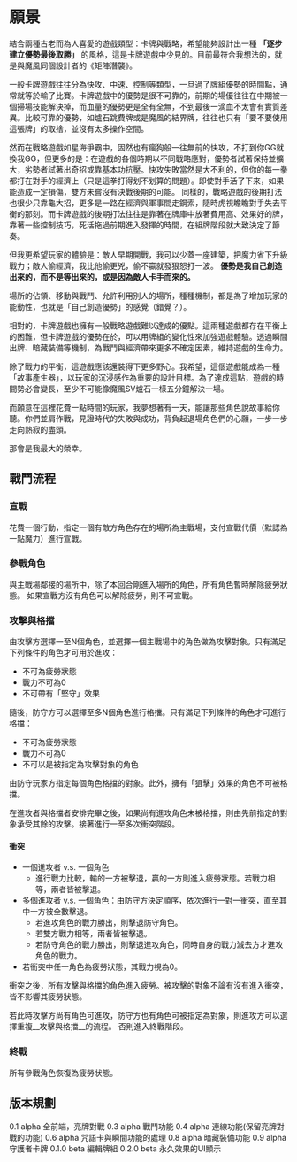# 願景
結合兩種古老而為人喜愛的遊戲類型：卡牌與戰略，希望能夠設計出一種 __「逐步建立優勢最後取勝」__ 的風格，這是卡牌遊戲中少見的。目前最符合我想法的，就是與魔風同個設計者的《矩陣潛襲》。

一般卡牌遊戲往往分為快攻、中速、控制等類型，一旦過了牌組優勢的時間點，通常就等於輸了比賽。卡牌遊戲中的優勢是很不可靠的，前期的場優往往在中期被一個掃場技能解決掉，而血量的優勢更是全有全無，不到最後一滴血不太會有實質差異。比較可靠的優勢，如爐石跳費牌或是魔風的結界牌，往往也只有「要不要使用這張牌」的取捨，並沒有太多操作空間。

然而在戰略遊戲如星海爭霸中，固然也有瘋狗般一往無前的快攻，不打到你GG就換我GG，但更多的是：在遊戲的各個時期以不同戰略應對，優勢者試著保持並擴大，劣勢者試著出奇招或靠基本功抗壓。快攻失敗當然是大不利的，但你的每一拳都打在對手的經濟上（只是這拳打得划不划算的問題）。即使對手活了下來，如果能造成一定損傷，雙方未嘗沒有決戰後期的可能。
同樣的，戰略遊戲的後期打法也很少只靠龜大招，更多是一路在經濟與軍事間走鋼索，隨時虎視瞻瞻對手失去平衡的那刻。而卡牌遊戲的後期打法往往是靠著在牌庫中放著費用高、效果好的牌，靠著一些控制技巧，死活拖過前期進入發揮的時間，在組牌階段就大致決定了節奏。

但我更希望玩家的體驗是：敵人早期開戰，我可以少蓋一座建築，把魔力省下升級戰力；敵人偷經濟，我比他偷更兇，偷不贏就發狠怒打一波。
__優勢是我自己創造出來的，而不是等出來的，或是因為敵人卡手而來的。__

場所的佔領、移動與戰鬥、允許利用別人的場所，種種機制，都是為了增加玩家的能動性，也就是「自己創造優勢」的感覺（錯覺？）。

相對的，卡牌遊戲也擁有一般戰略遊戲難以達成的優點。這兩種遊戲都存在平衡上的困難，但卡牌遊戲的優勢在於，可以用牌組的變化性來加強遊戲體驗。透過瞬間出牌、暗藏裝備等機制，為戰鬥與經濟帶來更多不確定因素，維持遊戲的生命力。

除了戰力的平衡，這遊戲應該還裝得下更多野心。我希望，這個遊戲能成為一種「故事產生器」，以玩家的沉浸感作為重要的設計目標。為了達成這點，遊戲的時間勢必會變長，至少不可能像魔風SV爐石一樣五分鐘解決一場。

而願意在這裡花費一點時間的玩家，我夢想著有一天，能讓那些角色說故事給你聽。你們並肩作戰，見證時代的失敗與成功，背負起退場角色們的心願，一步一步走向熱寂的盡頭。

那會是我最大的榮幸。

## 戰鬥流程 ##

### 宣戰 ###
花費一個行動，指定一個有敵方角色存在的場所為主戰場，支付宣戰代價（默認為一點魔力）進行宣戰。

### 參戰角色 ###
與主戰場鄰接的場所中，除了本回合剛進入場所的角色，所有角色暫時解除疲勞狀態。
如果宣戰方沒有角色可以解除疲勞，則不可宣戰。  

### 攻擊與格擋 ###
由攻擊方選擇一至N個角色，並選擇一個主戰場中的角色做為攻擊對象。只有滿足下列條件的角色才可用於進攻：

* 不可為疲勞狀態
* 戰力不可為0
* 不可帶有「堅守」效果

隨後，防守方可以選擇至多N個角色進行格擋。只有滿足下列條件的角色才可進行格擋：

* 不可為疲勞狀態
* 戰力不可為0
* 不可以是被指定為攻擊對象的角色

由防守玩家方指定每個角色格擋的對象。此外，擁有「狙擊」效果的角色不可被格擋。

在進攻者與格擋者安排完畢之後，如果尚有進攻角色未被格擋，則由先前指定的對象承受其餘的攻擊。接著進行一至多次衝突階段。

#### 衝突 ####
* 一個進攻者 v.s. 一個角色
    - 進行戰力比較，輸的一方被擊退，贏的一方則進入疲勞狀態。若戰力相等，兩者皆被擊退。
* 多個進攻者 v.s. 一個角色：由防守方決定順序，依次進行一對一衝突，直至其中一方被全數擊退。
    - 若進攻角色的戰力勝出，則擊退防守角色。
    - 若雙方戰力相等，兩者皆被擊退。
    - 若防守角色的戰力勝出，則擊退進攻角色，同時自身的戰力減去方才進攻角色的戰力。
* 若衝突中任一角色為疲勞狀態，其戰力視為0。

衝突之後，所有攻擊與格擋的角色進入疲勞。被攻擊的對象不論有沒有進入衝突，皆不影響其疲勞狀態。

若此時攻擊方尚有角色可進攻，防守方也有角色可被指定為對象，則進攻方可以選擇重複__攻擊與格擋__的流程。
否則進入終戰階段。

### 終戰 ###
所有參戰角色恢復為疲勞狀態。

## 版本規劃
0.1 alpha 全前端，亮牌對戰
0.3 alpha 戰鬥功能
0.4 alpha 連線功能(保留亮牌對戰的功能)
0.6 alpha 咒語卡與瞬間功能的處理
0.8 alpha 暗藏裝備功能
0.9 alpha 守護者卡牌
0.1.0 beta 編輯牌組
0.2.0 beta 永久效果的UI顯示